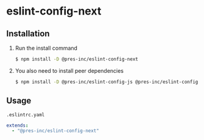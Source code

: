 # eslint-config-next

## Installation

1. Run the install command
   ```bash
   $ npm install -D @pres-inc/eslint-config-next
   ```
2. You also need to install peer dependencies
   ```bash
   $ npm install -D @pres-inc/eslint-config-js @pres-inc/eslint-config-react @pres-inc/eslint-config-typescript eslint eslint-config-next
   ```

## Usage

`.eslintrc.yaml`

```yaml
extends:
  - "@pres-inc/eslint-config-next"
```
